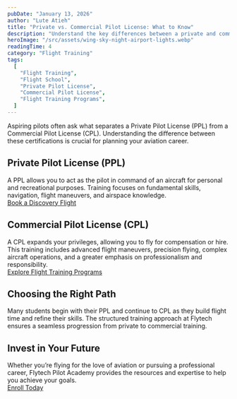 ```yaml
---
pubDate: "January 13, 2026"
author: "Lute Atieh"
title: "Private vs. Commercial Pilot License: What to Know"
description: "Understand the key differences between a private and commercial pilot license and which path aligns with your aviation goals."
heroImage: "/src/assets/wing-sky-night-airport-lights.webp"
readingTime: 4
category: "Flight Training"
tags:
  [
    "Flight Training",
    "Flight School",
    "Private Pilot License",
    "Commercial Pilot License",
    "Flight Training Programs",
  ]
---
```


Aspiring pilots often ask what separates a Private Pilot License (PPL) from a Commercial Pilot License (CPL). Understanding the difference between these certifications is crucial for planning your aviation career.

## Private Pilot License (PPL)

A PPL allows you to act as the pilot in command of an aircraft for personal and recreational purposes. Training focuses on fundamental skills, navigation, flight maneuvers, and airspace knowledge.  
[Book a Discovery Flight](/discovery-flight)

## Commercial Pilot License (CPL)

A CPL expands your privileges, allowing you to fly for compensation or hire. This training includes advanced flight maneuvers, precision flying, complex aircraft operations, and a greater emphasis on professionalism and responsibility.  
[Explore Flight Training Programs](/flight-training-programs)

## Choosing the Right Path

Many students begin with their PPL and continue to CPL as they build flight time and refine their skills. The structured training approach at Flytech ensures a seamless progression from private to commercial training.

## Invest in Your Future

Whether you’re flying for the love of aviation or pursuing a professional career, Flytech Pilot Academy provides the resources and expertise to help you achieve your goals.  
[Enroll Today](/enroll)
